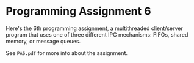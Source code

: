 # Programming Assignment 6
Here's the 6th programming assignment, a multithreaded client/server program that uses one of three different IPC mechanisms: FIFOs, shared memory, or message queues.

See `PA6.pdf` for more info about the assignment.
